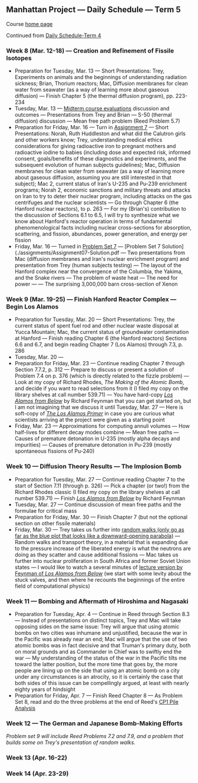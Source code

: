 ## Manhattan Project &mdash; Daily Schedule &mdash; Term 5

Course [home page](./)

Continued from [Daily Schedule-Term 4](./daily_schedule-term_4.html)

### Week 8 (Mar. 12-18) &mdash; Creation and Refinement of Fissile Isotopes

* Preparation for Tuesday, Mar. 13 &mdash; Short Presentations: Trey, Experiments on animals and the beginnings of understanding radiation sickness; Brian, Thorium reactors; Mac, Diffusion membranes for clean water from seawater (as a way of learning more about gaseous diffusion) &mdash; Finish Chapter 5 (the thermal diffusion program), pp. 223-234
* Tuesday, Mar. 13 &mdash; [Midterm course evaluations](./course-evaluations/midterm_changes_to_course.html) discussion and outcomes &mdash; Presentations from Trey and Brian &mdash; S-50 (thermal diffusion) discussion &mdash; Mean free path problem (Reed Problem 5.7)
* Preparation for Friday, Mar. 16 &mdash; Turn in [Assignment 7](./assignments/Assignment07.pdf) &mdash; Short Presentations: Norah, Ruth Huddleston and what did the Calutron girls and other workers know; Trey, understanding medical ethics considerations for giving radioactive iron to pregnant mothers and radioactive iodine to babies (including dose and expected risk, informed consent, goals/benefits of these diagnostics and experiments, and the subsequent evolution of human subjects guidelines); Mac, Diffusion membranes for clean water from seawater (as a way of learning more about gaseous diffusion, assuming you are still interested in that subject); Mac 2, current status of Iran's U-235 and Pu-239 enrichment programs; Norah 2, economic sanctions and military threats and attacks on Iran to try to deter their nuclear program, including attacks on the gas centrifuges and the nuclear scientists &mdash; Go through Chapter 6 (the Hanford nuclear reactors), to p. 263 &mdash; For my (Brian's) contribution to the discussion of Sections 6.1 to 6.5, I will try to synthesize what we know about Hanford's reactor operation in terms of fundamental phenomenological facts including nuclear cross-sections for absorption, scattering, and fission, abundances, power generation, and energy per fission
* Friday, Mar. 16 &mdash; Turned in [Problem Set 7](./assignments/Assignment07.pdf) &mdash; [Problem Set 7 Solution](./assignments/Assignment07-Solution.pdf &mdash; Two presentations from Mac (diffusion membranes and Iran's nuclear enrichment program) and presentation from Trey (human subjects testing) &mdash; The layout of the Hanford complex near the convergence of the Columbia, the Yakima, and the Snake rivers &mdash; The problem of waste heat &mdash; The need for power &mdash; &mdash; The surprising 3,000,000 barn cross-section of Xenon

### Week 9 (Mar. 19-25) &mdash; Finish Hanford Reactor Complex &mdash; Begin Los Alamos

* Preparation for Tuesday, Mar. 20 &mdash; Short Presentations: Trey, the current status of spent fuel rod and other nuclear waste disposal at Yucca Mountain; Mac, the current status of groundwater contamination at Hanford &mdash; Finish reading Chapter 6 (the Hanford reactors) Sections 6.6 and 6.7, and begin reading Chapter 7 (Los Alamos) through 7.3, p. 286
* Tuesday, Mar. 20 &mdash;
* Preparation for Friday, Mar. 23 &mdash; Continue reading Chapter 7 through Section 7.7.2, p. 312 &mdash; Prepare to discuss or present a solution of Problem 7.4 on p. 376 (which is directly related to the fizzle problem) &mdash; Look at my copy of Richard Rhodes, *The Making of the Atomic Bomb,* and decide if you want to read selections from it (I filed my copy on the library shelves at call number 539.71) &mdash; You have hard-copy [*Los Alamos from Below*](./resources/LosAlamosFromBelow.pdf) by Richard Feynman that you can get started on, but I am not imagining that we discuss it until Tuesday, Mar. 27 &mdash; Here is soft-copy of [*The Los Alamos Primer*](./resources/LosAlamosPrimer.pdf) in case you are curious what scientists arriving at the project were given as a starting point
* Friday, Mar. 23 &mdash; Approximations for computing annuli volumes &mdash; How half-lives for different decay modes combine &mdash; Mean free paths &mdash; Causes of premature detonation in U-235 (mostly alpha decays and impurities) &mdash; Causes of premature detonation in Pu-239 (mostly spontaneous fissions of Pu-240)

### Week 10 &mdash; Diffusion Theory Results &mdash; The Implosion Bomb

* Preparation for Tuesday, Mar. 27 &mdash; Continue reading Chapter 7 to the start of Section 7.11 (through p. 326) &mdash; Pick a chapter (or two!) from the Richard Rhodes classic (I filed my copy on the library shelves at call number 539.71) &mdash; Finish  [*Los Alamos from Below*](./resources/LosAlamosFromBelow.pdf) by Richard Feynman
* Tuesday, Mar. 27 &mdash; Continue discussion of mean free paths and the formulae for critical mass
* Preparation for Friday, Mar. 30 &mdash; Finish Chapter 7 (but not the optional section on other fissile materials)
* Friday, Mar. 30 &mdash; Trey takes us further into [random walks (only go as far as the blue plot that looks like a downward-opening parabola)](https://galileo.phys.virginia.edu/classes/152.mf1i.spring02/RandomWalk.htm) &mdash; Random walks and transport theory, in a material that is expanding due to the pressure increase of the liberated energy is what the neutrons are doing as they scatter and cause additional fissions &mdash; Mac takes us further into nuclear proliferation in South Africa and former Soviet Union states &mdash; I would like to watch a several minutes of [lecture version by Feynman of *Los Alamos from Below*](https://youtu.be/uY-u1qyRM5w?t=2592) (we start with some levity about the stuck valves, and then where he recounts the beginnings of the entire field of computational physics)
 
### Week 11 &mdash; Bombing and Aftermath of Hiroshima and Nagasaki

* Preparation for Tuesday, Apr. 4 &mdash; Continue in Reed through Section 8.3 &mdash; Instead of presentations on distinct topics, Trey and Mac will take opposing sides on the same issue: Trey will argue that using atomic bombs on two cities was inhumane and unjustified, because the war in the Pacific was already near an end; Mac will argue that the use of two atomic bombs was in fact decisive and that Truman's primary duty, both on moral grounds and as Commander in Chief was to swiftly end the war &mdash; My understanding of the status of the war in the Pacific tilts me toward the latter position, but the more time that goes by, the more people are lining up on the side that using an atomic bomb on a city under any circumstances is an atrocity, so it is certainly the case that both sides of this issue can be compellingly argued, at least with nearly eighty years of hindsight
* Preparation for Friday, Apr. 7 &mdash; Finish Reed Chapter 8 &mdash; As Problem Set 8, read and do the three problems at the end of Reed's [CP1 Pile Analysis](./resources/CP1-Pile.pdf)

### Week 12 &mdash; The German and Japanese Bomb-Making Efforts

*Problem set 9 will include Reed Problems 7.2 and 7.9, and a problem that builds some on Trey's presentation of random walks.*

### Week 13 (Apr. 16-22)

### Week 14 (Apr. 23-29)
